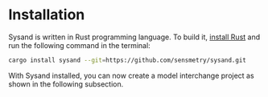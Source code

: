 # Installation

Sysand is written in Rust programming language. To build it, [install
Rust](https://www.rust-lang.org/tools/install) and run the following command in
the terminal:

```bash
cargo install sysand --git=https://github.com/sensmetry/sysand.git
```

With Sysand installed, you can now create a model interchange project as shown
in the following subsection.
